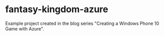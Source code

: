 # fantasy-kingdom-azure
Example project created in the blog series "Creating a Windows Phone 10 Game with Azure".
